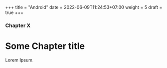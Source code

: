 +++
title = "Android"
date = 2022-06-09T11:24:53+07:00
weight = 5
draft = true
+++

### Chapter X

# Some Chapter title

Lorem Ipsum.